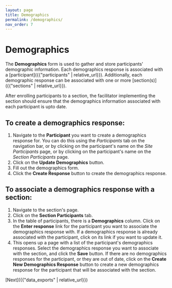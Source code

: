 ```yaml
---
layout: page
title: Demographics
permalink: /demographics/
nav_order: 7
---
```


# **Demographics**

The **Demographics** form is used to gather and store participants' demographic information. Each demographics response is associated with a [participant]({{"participants" | relative_url}}). Additionally, each demographic response can be associated with one or more [section(s)]({{"sections" | relative_url}}).

After enrolling participants to a section, the facilitator implementing the section should ensure that the demographics information associated with each participant is upto date.

## **To create a demographics response:**

1. Navigate to the **Participant** you want to create a demographics response for. You can do this using the _Participants_ tab on the navigation bar, or by clicking on the participant's name on the _Site Participants_ page, or by clicking on the participant's name on the _Section Participants_ page.
2. Click on the **Update Demographics** button.
3. Fill out the demographics form.
4. Click the **Create Response** button to create the demographics response.

## **To associate a demographics response with a section:**

1. Navigate to the section's page.
2. Click on the **Section Participants** tab.
3. In the table of participants, there is a **Demographics** column. Click on the **Enter response** link for the participant you want to associate the demographics response with. If a demographics response is already associated with the participant, click on its link if you want to update it.
4. This opens up a page with a list of the participant's demographics responses. Select the demographics response you want to associate with the section, and click the **Save** button. If there are no demographics responses for the participant, or they are out of date, click on the **Create New Demographics Response** button to create a new demographics response for the participant that will be associated with the section.

[Next]({{"data_exports" | relative_url}})
